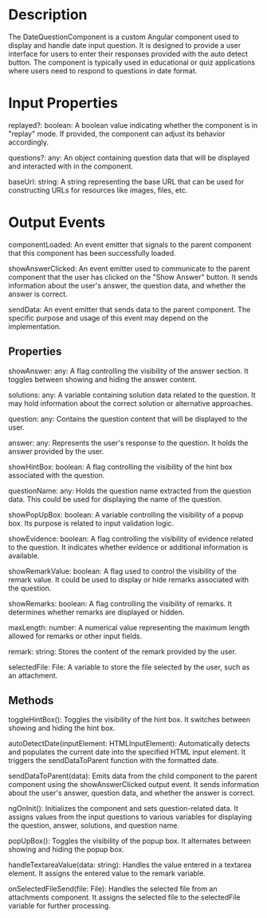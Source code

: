 # Description
The DateQuestionComponent is a custom Angular component used to display and handle date input question. It is designed to provide a user interface for users to enter their responses provided with the auto detect button. The component is typically used in educational or quiz applications where users need to respond to questions in date format.

 # Input Properties
replayed?: boolean: A boolean value indicating whether the component is in "replay" mode. If provided, the component can adjust its behavior accordingly.

questions?: any: An object containing question data that will be displayed and interacted with in the component.

baseUrl: string: A string representing the base URL that can be used for constructing URLs for resources like images, files, etc.

# Output Events
componentLoaded: An event emitter that signals to the parent component that this component has been successfully loaded.

showAnswerClicked: An event emitter used to communicate to the parent component that the user has clicked on the "Show Answer" button. It sends information about the user's answer, the question data, and whether the answer is correct.

sendData: An event emitter that sends data to the parent component. The specific purpose and usage of this event may depend on the implementation.

## Properties

showAnswer: any: A flag controlling the visibility of the answer section. It toggles between showing and hiding the answer content.

solutions: any: A variable containing solution data related to the question. It may hold information about the correct solution or alternative approaches.

question: any: Contains the question content that will be displayed to the user.

answer: any: Represents the user's response to the question. It holds the answer provided by the user.

showHintBox: boolean: A flag controlling the visibility of the hint box associated with the question.

questionName: any: Holds the question name extracted from the question data. This could be used for displaying the name of the question.

showPopUpBox: boolean: A variable controlling the visibility of a popup box. Its purpose is related to input validation logic.

showEvidence: boolean: A flag controlling the visibility of evidence related to the question. It indicates whether evidence or additional information is available.

showRemarkValue: boolean: A flag used to control the visibility of the remark value. It could be used to display or hide remarks associated with the question.

showRemarks: boolean: A flag controlling the visibility of remarks. It determines whether remarks are displayed or hidden.

maxLength: number: A numerical value representing the maximum length allowed for remarks or other input fields.

remark: string: Stores the content of the remark provided by the user.

selectedFile: File: A variable to store the file selected by the user, such as an attachment.

## Methods

toggleHintBox(): Toggles the visibility of the hint box. It switches between showing and hiding the hint box.

autoDetectDate(inputElement: HTMLInputElement): Automatically detects and populates the current date into the specified HTML input element. It triggers the sendDataToParent function with the formatted date.

sendDataToParent(data): Emits data from the child component to the parent component using the showAnswerClicked output event. It sends information about the user's answer, question data, and whether the answer is correct.

ngOnInit(): Initializes the component and sets question-related data. It assigns values from the input questions to various variables for displaying the question, answer, solutions, and question name.

popUpBox(): Toggles the visibility of the popup box. It alternates between showing and hiding the popup box.

handleTextareaValue(data: string): Handles the value entered in a textarea element. It assigns the entered value to the remark variable.

onSelectedFileSend(file: File): Handles the selected file from an attachments component. It assigns the selected file to the selectedFile variable for further processing.


